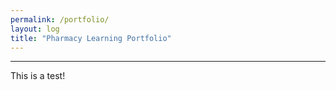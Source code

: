 ```yaml
---
permalink: /portfolio/
layout: log
title: "Pharmacy Learning Portfolio"
---
```


<hr>

This is a test!
